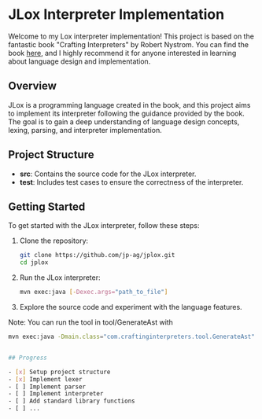# JLox Interpreter Implementation

Welcome to my Lox interpreter implementation! This project is based on the fantastic book "Crafting Interpreters" by Robert Nystrom. You can find the book [here](https://craftinginterpreters.com/), and I highly recommend it for anyone interested in learning about language design and implementation.

## Overview

JLox is a programming language created in the book, and this project aims to implement its interpreter following the guidance provided by the book. The goal is to gain a deep understanding of language design concepts, lexing, parsing, and interpreter implementation.

## Project Structure

- **src**: Contains the source code for the JLox interpreter.
- **test**: Includes test cases to ensure the correctness of the interpreter.

## Getting Started

To get started with the JLox interpreter, follow these steps:

1. Clone the repository:

    ```bash
    git clone https://github.com/jp-ag/jplox.git
    cd jplox
    ```

2. Run the JLox interpreter:

    ```bash
    mvn exec:java [-Dexec.args="path_to_file"]
    ```

3. Explore the source code and experiment with the language features.

Note: You can run the tool in tool/GenerateAst with 

```bash
mvn exec:java -Dmain.class="com.craftinginterpreters.tool.GenerateAst" -Dexec.args="output_path"


## Progress

- [x] Setup project structure
- [x] Implement lexer
- [ ] Implement parser
- [ ] Implement interpreter
- [ ] Add standard library functions
- [ ] ...

